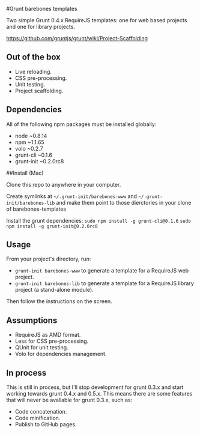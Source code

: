 #Grunt barebones templates

Two simple Grunt 0.4.x RequireJS templates: one for web based projects and one for 
library projects.

https://github.com/gruntjs/grunt/wiki/Project-Scaffolding

## Out of the box

 - Live reloading.
 - CSS pre-processing.
 - Unit testing.
 - Project scaffolding.

## Dependencies

All of the following npm packages must be installed globally:

 - node ~0.8.14
 - npm ~1.1.65
 - volo ~0.2.7
 - grunt-cli ~0.1.6
 - grunt-init ~0.2.0rc8

##Install (Mac)

Clone this repo to anywhere in your computer.

Create symlinks at ```~/.grunt-init/barebones-www``` and ```~/.grunt-init/barebones-lib```
and make them point to those dierctories in your clone of barebones-templates

Install the grunt dependencies:
```sudo npm install -g grunt-cli@0.1.6```
```sudo npm install -g grunt-init@0.2.0rc8```

## Usage

From your project's directory, run:

  - ```grunt-init barebones-www``` to generate a template for a RequireJS web project.
  - ```grunt-init barebones-lib``` to generate a template for a RequireJS library project (a stand-alone module).

Then follow the instructions on the screen.

## Assumptions

 - RequireJS as AMD format.
 - Less for CSS pre-processing.
 - QUnit for unit testing.
 - Volo for dependencies management.

## In process

This is still in process, but I'll stop development for grunt 0.3.x and start working towards grunt 0.4.x and 0.5.x. This means there are some features that will never be avaliable for grunt 0.3.x, such as:

 - Code concatenation.
 - Code minification.
 - Publish to GitHub pages.





